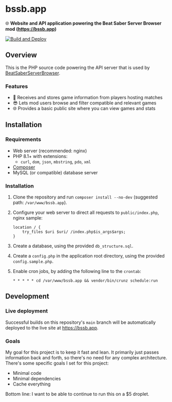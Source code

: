 # bssb.app
🌐 **Website and API application powering the Beat Saber Server Browser mod (https://bssb.app)**

[![Build and Deploy](https://github.com/roydejong/bssb.app/workflows/Build%20and%20Deploy/badge.svg)](https://github.com/roydejong/bssb.app/actions?query=workflow%3A%22Build+and+Deploy%22)

## Overview

This is the PHP source code powering the API server that is used by [BeatSaberServerBrowser](https://github.com/roydejong/BeatSaberServerBrowser).

### Features

- 📝 Receives and stores game information from players hosting matches
- 😎 Lets mod users browse and filter compatible and relevant games
- 🌐 Provides a basic public site where you can view games and stats

## Installation

### Requirements
- Web server (recommended: nginx)
- PHP 8.1+ with extensions:
   - `curl`, `dom`, `json`, `mbstring`, `pdo`, `xml`
- [Composer](https://getcomposer.org/)
- MySQL (or compatible) database server

### Installation

1. Clone the repository and run `composer install --no-dev` (suggested path: `/var/www/bssb.app`).
2. Configure your web server to direct all requests to `public/index.php`, nginx sample:

    ```nginx
    location / {
        try_files $uri $uri/ /index.php$is_args$args;
    }
    ```
3. Create a database, using the provided `db_structure.sql`.
4. Create a `config.php` in the application root directory, using the provided `config.sample.php`.
5. Enable cron jobs, by adding the following line to the `crontab`:

    ```
    * * * * * cd /var/www/bssb.app && vendor/bin/crunz schedule:run
    ```

## Development

### Live deployment
Successful builds on this repository's `main` branch will be automatically deployed to the live site at https://bssb.app.

### Goals
My goal for this project is to keep it fast and lean. It primarily just passes information back and forth, so there's no need for any complex architecture. There's some specific goals I set for this project:

- Minimal code
- Minimal dependencies
- Cache everything

Bottom line: I want to be able to continue to run this on a $5 droplet.
